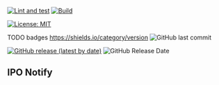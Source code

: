 [![Lint and test](https://github.com/petr7555/ipo-notify/actions/workflows/lint_and_test.yml/badge.svg)](https://github.com/petr7555/ipo-notify/actions/workflows/lint_and_test.yml)
[![Build](https://github.com/petr7555/ipo-notify/actions/workflows/build.yml/badge.svg)](https://github.com/petr7555/ipo-notify/actions/workflows/build.yml)

[![License: MIT](https://img.shields.io/badge/License-MIT-yellow.svg)](https://opensource.org/licenses/MIT)

TODO badges https://shields.io/category/version
![GitHub last commit](https://img.shields.io/github/last-commit/petr7555/ipo-notify/)

[![GitHub release (latest by date)](https://img.shields.io/github/v/release/petr7555/ipo-notify/)](https://github.com/petr7555/ipo-notify/releases/latest)
![GitHub Release Date](https://img.shields.io/github/release-date/petr7555/ipo-notify/)

## IPO Notify
